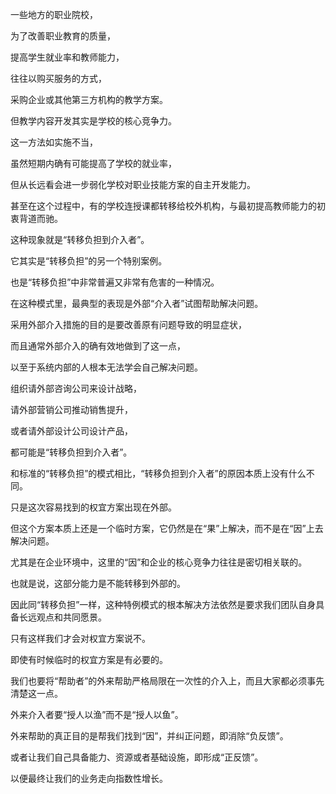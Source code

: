 一些地方的职业院校，

为了改善职业教育的质量，

提高学生就业率和教师能力，

往往以购买服务的方式，

采购企业或其他第三方机构的教学方案。

但教学内容开发其实是学校的核心竞争力。

这一方法如实施不当，

虽然短期内确有可能提高了学校的就业率，

但从长远看会进一步弱化学校对职业技能方案的自主开发能力。

甚至在这个过程中，有的学校连授课都转移给校外机构，与最初提高教师能力的初衷背道而驰。

这种现象就是“转移负担到介入者”。

它其实是“转移负担”的另一个特别案例。

也是“转移负担”中非常普遍又非常有危害的一种情况。

在这种模式里，最典型的表现是外部“介入者”试图帮助解决问题。

采用外部介入措施的目的是要改善原有问题导致的明显症状，

而且通常外部介入的确有效地做到了这一点，

以至于系统内部的人根本无法学会自己解决问题。

组织请外部咨询公司来设计战略，

请外部营销公司推动销售提升，

或者请外部设计公司设计产品，

都可能是“转移负担到介入者”。

和标准的“转移负担”的模式相比，“转移负担到介入者”的原因本质上没有什么不同。

只是这次容易找到的权宜方案出现在外部。

但这个方案本质上还是一个临时方案，它仍然是在“果”上解决，而不是在“因”上去解决问题。

尤其是在企业环境中，这里的“因”和企业的核心竞争力往往是密切相关联的。

也就是说，这部分能力是不能转移到外部的。

因此同“转移负担”一样，这种特例模式的根本解决方法依然是要求我们团队自身具备长远观点和共同愿景。

只有这样我们才会对权宜方案说不。

即使有时候临时的权宜方案是有必要的。

我们也要将“帮助者”的外来帮助严格局限在一次性的介入上，而且大家都必须事先清楚这一点。

外来介入者要“授人以渔”而不是“授人以鱼”。

外来帮助的真正目的是帮我们找到“因”，并纠正问题，即消除“负反馈”。

或者让我们自己具备能力、资源或者基础设施，即形成“正反馈”。

以便最终让我们的业务走向指数性增长。